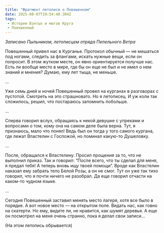 ```yaml
---
title: "Фрагмент летописи о Повешенном"
date: 2025-08-07T19:54:40.304Z
tags:
 - Истории Взятых и магов Круга
 - Повешенный
---
```


*Записано Пыльником, летописцем отряда Пепельного Ветра*

Повешенный привел нас в Курганье. Протокол обычный — не мешаться под
ногами, следить за флангами, искать нужные вещи, если он попросит. В
этом жутком месте, он явно ориентируется получше нас. Есть ли вообще
место в мире, где бы он еще не был и не имел о нем знаний и мнения?
Думаю, ему лет тыща, не меньше.

…

Уже семь дней и ночей Повешенный провел на курганах в разговорах с
пустотой. Смотреть на это страшновато. Но я летописец. И уж коли так
сложилось, решил, что постараюсь запомнить побольше.

…

Сперва говорил вслух, обращаясь к некой девушке с упреками и вопросами о
том, кому она на самом деле была верна. Тут, я признаюсь, мало что
понял! Ведь был он тогда у того самого кургана, где лежат Властелин с
Госпожой, но поминал какую-то Душеловку.

…

После, обращался к Властелину. Просил прощения за то, что не выполнил
приказ. Так и говорил: “После всего, что ты сделал для меня, я предал
тебя! А теперь вновь ищу твоей помощи”. Вроде как Властелин наказал ему
забрать тело Белой Розы, а он не смог. Тут он уже так тихо говорил, что
я почти ничего не разобрал. Да еще говорил отчасти на каком-то чудном
языке.

…

Сегодня Повешенный заставил менять место лагеря, хотя все было в
порядке. А вот новое место — на открытом поле. Видать нас, как говно на
скатерти. Но ему, видите ли, не нравится, как шумят деревья. А еще он
посмотрел на меня очень странно, пока я делал свои записи…

(На этом летопись обрывается)

